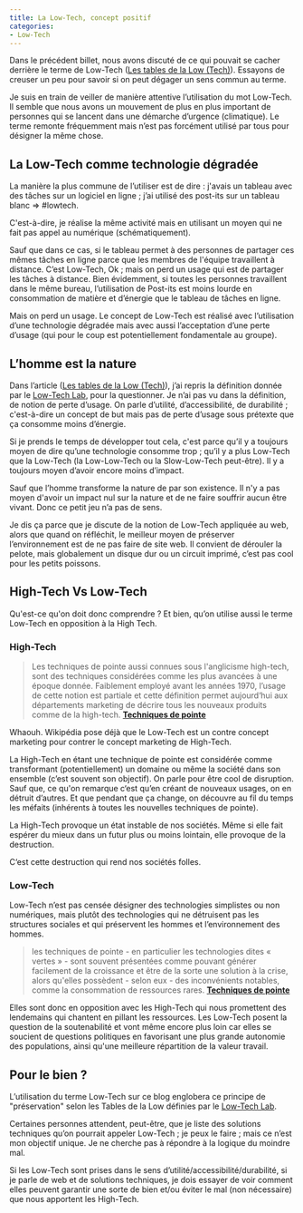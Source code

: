 ```yaml
---
title: La Low-Tech, concept positif
categories:
- Low-Tech
---
```


Dans le précédent billet, nous avons discuté de ce qui pouvait se cacher derrière le terme de Low-Tech ([Les tables de la Low (Tech)](2019/06/24/table-low-tech/)). Essayons de creuser un peu pour savoir si on peut dégager un sens commun au terme.

Je suis en train de veiller de manière attentive l’utilisation du mot Low-Tech. Il semble que nous avons un mouvement de plus en plus important de personnes qui se lancent dans une démarche d’urgence (climatique). Le terme remonte fréquemment mais n’est pas forcément utilisé par tous pour désigner la même chose.

## La Low-Tech comme technologie dégradée

La manière la plus commune de l’utiliser est de dire : j'avais un tableau avec des tâches sur un logiciel en ligne ; j’ai utilisé des post-its sur un tableau blanc => #lowtech.

C'est-à-dire, je réalise la même activité mais en utilisant un moyen qui ne fait pas appel au numérique (schématiquement).

Sauf que dans ce cas, si le tableau permet à des personnes de partager ces mêmes tâches en ligne parce que les membres de l'équipe travaillent à distance. C’est Low-Tech, Ok ; mais on perd un usage qui est de partager les tâches à distance. Bien évidemment, si toutes les personnes travaillent dans le même bureau, l’utilisation de Post-its est moins lourde en consommation de matière et d’énergie que le tableau de tâches en ligne.

Mais on perd un usage. Le concept de Low-Tech est réalisé avec l’utilisation d’une technologie dégradée mais avec aussi l’acceptation d’une perte d’usage (qui pour le coup est potentiellement fondamentale au groupe).

## L’homme est la nature

Dans l’article ([Les tables de la Low (Tech)](2019/06/24/table-low-tech/)), j’ai repris la définition donnée par le [Low-Tech Lab](https://lowtechlab.org), pour la questionner. Je n’ai pas vu dans la définition, de notion de perte d’usage. On parle d’utilité, d’accessibilité, de durabilité ; c'est-à-dire un concept de but mais pas de perte d’usage sous prétexte que ça consomme moins d’énergie.

Si je prends le temps de développer tout cela, c'est parce qu’il y a toujours moyen de dire qu’une technologie consomme trop ; qu’il y a plus Low-Tech que la Low-Tech (la Low-Low-Tech ou la Slow-Low-Tech peut-être). Il y a toujours moyen d’avoir encore moins d’impact.

Sauf que l’homme transforme la nature de par son existence. Il n'y a pas moyen d'avoir un impact nul sur la nature et de ne faire souffrir aucun être vivant. Donc ce petit jeu n’a pas de sens.

Je dis ça parce que je discute de la notion de Low-Tech appliquée au web, alors que quand on réfléchit, le meilleur moyen de préserver l’environnement est de ne pas faire de site web. Il convient de dérouler la pelote, mais globalement un disque dur ou un circuit imprimé, c’est pas cool pour les petits poissons.

## High-Tech Vs Low-Tech

Qu'est-ce qu'on doit donc comprendre ? Et bien, qu’on utilise aussi le terme Low-Tech en opposition à la High Tech.

### High-Tech

> Les techniques de pointe aussi connues sous l'anglicisme high-tech, sont des techniques considérées comme les plus avancées à une époque donnée. Faiblement employé avant les années 1970, l’usage de cette notion est partiale et cette définition permet aujourd‘hui aux départements marketing de décrire tous les nouveaux produits comme de la high-tech.
> **[Techniques de pointe](https://fr.wikipedia.org/wiki/Techniques_de_pointe)**

Whaouh. Wikipédia pose déjà que le Low-Tech est un contre concept marketing pour contrer le concept marketing de High-Tech.

La High-Tech en étant une technique de pointe est considérée comme transformant (potentiellement) un domaine ou même la société dans son ensemble (c’est souvent son objectif). On parle pour être cool de disruption. Sauf que, ce qu'on remarque c‘est qu’en créant de nouveaux usages, on en détruit d’autres. Et que pendant que ça change, on découvre au fil du temps les méfaits (inhérents à toutes les nouvelles techniques de pointe).

La High-Tech provoque un état instable de nos sociétés. Même si elle fait espérer du mieux dans un futur plus ou moins lointain, elle provoque de la destruction.

C‘est cette destruction qui rend nos sociétés folles.

### Low-Tech

Low-Tech n’est pas censée désigner des technologies simplistes ou non numériques, mais plutôt des technologies qui ne détruisent pas les structures sociales et qui préservent les hommes et l’environnement des hommes.

> les techniques de pointe - en particulier les technologies dites « vertes » - sont souvent présentées comme pouvant générer facilement de la croissance et être de la sorte une solution à la crise, alors qu'elles possèdent - selon eux - des inconvénients notables, comme la consommation de ressources rares.
> **[Techniques de pointe](https://fr.wikipedia.org/wiki/Techniques_de_pointe)**

Elles sont donc en opposition avec les High-Tech qui nous promettent des lendemains qui chantent en pillant les ressources. Les Low-Tech posent la question de la soutenabilité et vont même encore plus loin car elles se soucient de questions politiques en favorisant une plus grande autonomie des populations, ainsi qu'une meilleure répartition de la valeur travail.

## Pour le bien ?

L’utilisation du terme Low-Tech sur ce blog englobera ce principe de "préservation" selon les Tables de la Low définies par le [Low-Tech Lab](https://lowtechlab.org).

Certaines personnes attendent, peut-être, que je liste des solutions techniques qu’on pourrait appeler Low-Tech ; je peux le faire ; mais ce n’est mon objectif unique. Je ne cherche pas à répondre à la logique du moindre mal.

Si les Low-Tech sont prises dans le sens d’utilité/accessibilité/durabilité, si je parle de web et de solutions techniques, je dois essayer de voir comment elles peuvent garantir une sorte de bien et/ou éviter le mal (non nécessaire) que nous apportent les High-Tech.
